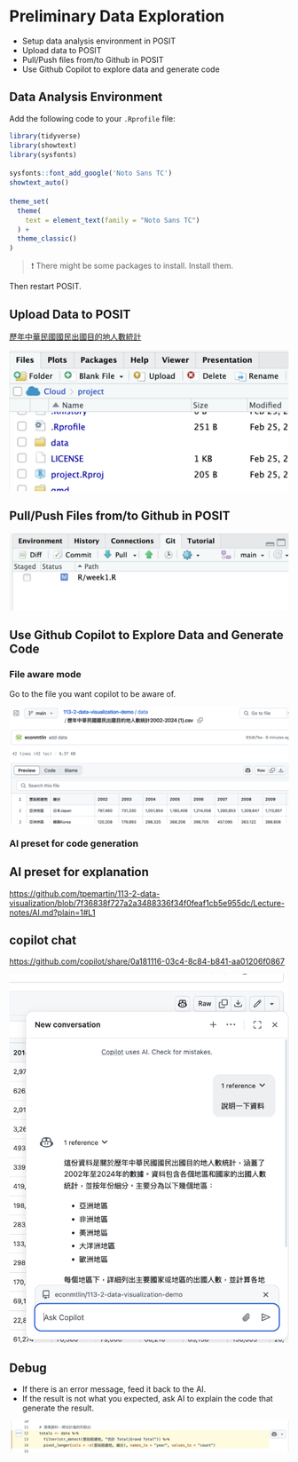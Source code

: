 # Preliminary Data Exploration

  - Setup data analysis environment in POSIT
  - Upload data to POSIT  
  - Pull/Push files from/to Github in POSIT  
  - Use Github Copilot to explore data and generate code  

## Data Analysis Environment

Add the following code to your `.Rprofile` file:

```r
library(tidyverse)
library(showtext)
library(sysfonts)

sysfonts::font_add_google('Noto Sans TC')
showtext_auto()

theme_set(
  theme(
    text = element_text(family = "Noto Sans TC")
  ) + 
  theme_classic()
)
```

> :exclamation: There might be some packages to install. Install them. 

Then restart POSIT.

## Upload Data to POSIT

[歷年中華民國國民出國目的地人數統計](https://data.gov.tw/dataset/7325)

![](../img/2025-02-25-11-41-27.png)

## Pull/Push Files from/to Github in POSIT

![](../img/2025-02-25-11-42-35.png)

## Use Github Copilot to Explore Data and Generate Code

### File aware mode

Go to the file you want copilot to be aware of. 

![](../img/2025-02-25-11-46-45.png)

### AI preset for code generation



## AI preset for explanation

<https://github.com/tpemartin/113-2-data-visualization/blob/7f36838f727a2a3488336f34f0feaf1cb5e955dc/Lecture-notes/AI.md?plain=1#L1>

## copilot chat


<https://github.com/copilot/share/0a181116-03c4-8c84-b841-aa01206f0867>

![](../img/2025-02-25-09-25-46.png)

## Debug

  - If there is an error message, feed it back to the AI.  
  - If the result is not what you expected, ask AI to explain the code that generate the result.
  
![](../img/2025-02-25-10-24-02.png)